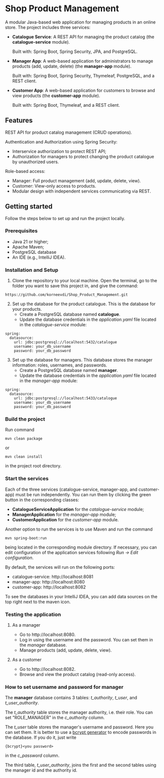 # Shop Product Management

A modular Java-based web application for managing products in an online store. The project includes three services:

- __Catalogue Service__: A REST API for managing the product catalog (the __catalogue-service__ module).
  
    Built with: Spring Boot, Spring Security, JPA, and PostgreSQL.
- __Manager App__: A web-based application for administrators to manage products (add, update, delete) (the __manager-app__ module).

    Built with: Spring Boot, Spring Security, Thymeleaf, PostgreSQL, and a REST client.
- __Customer App__: A web-based application for customers to browse and view products (the __customer-app__ module).

    Built with: Spring Boot, Thymeleaf, and a REST client.

## Features

REST API for product catalog management (CRUD operations).

Authentication and Authorization using Spring Security: 
- Interservice authorization to protect REST API;
- Authorization for managers to protect changing the product catalogue by unauthorized users.

Role-based access:
- Manager: Full product management (add, update, delete, view).
- Customer: View-only access to products.
- Modular design with independent services communicating via REST.

## Getting started

Follow the steps below to set up and run the project locally.

### Prerequisites

- Java 21 or higher;
- Apache Maven;
- PostgreSQL database
- An IDE (e.g., IntelliJ IDEA).

### Installation and Setup

1. Clone the repository to your local machine. Open the terminal, go to the folder you want to save this project in, and give the command:

```
https://github.com/korneevdi/Shop_Product_Management.git
```

2. Set up the database for the product catalogue. This is the database for your products.
    - Create a PostgreSQL database named __catalogue__.
    - Update the database credentials in the _application.yaml_ file located in the _catalogue-service_ module:

```
spring:
  datasource:
    url: jdbc:postgresql://localhost:5432/catalogue
    username: your_db_username
    password: your_db_password
```

3. Set up the database for managers. This database stores the manager information: roles, usernames, and passwords.
    - Create a PostgreSQL database named __manager__.
    - Update the database credentials in the _application.yaml_ file located in the _manager-app_ module:

```
spring:
  datasource:
    url: jdbc:postgresql://localhost:5433/catalogue
    username: your_db_username
    password: your_db_password
```

### Build the project

Run command 

```
mvn clean package
```

or

```
mvn clean install
```

in the project root directory.

### Start the services

Each of the three services (catalogue-service, manager-app, and customer-app) must be run independently. You can run them by clicking the green button in the corresponding classes:

- __CatalogueServiceApplication__ for the _catalogue-service_ module;
- __ManagerApplication__ for the _manager-app_ module;
- __CustomerApplication__ for the _customer-app_ module.

Another option to run the services is to use Maven and run the command

```
mvn spring-boot:run
```

being located in the corresponding module directory. If necessary, you can edit configuration of the application services following _Run -> Edit configuration_.

By default, the services will run on the following ports:

- catalogue-service: http://localhost:8081
- manager-app: http://localhost:8080
- customer-app: http://localhost:8082

To see the databases in your IntelliJ IDEA, you can add data sources on the top right next to the maven icon. 

### Testing the application

1. As a manager
    - Go to http://localhost:8080.
    - Log in using the username and the password. You can set them in the _manager_ database.
    - Manage products (add, update, delete, view).

2. As a customer
    - Go to http://localhost:8082.
    - Browse and view the product catalog (read-only access).

### How to set username and password for manager

The __manager__ database contains 3 tables: _t_authority_, _t_user_, and _t_user_authority_.

The _t_authority_ table stores the manager authority, i.e. their role. You can set "ROLE_MANAGER" in the _c_authority_ column.

The _t_user_ table stores the manager's username and password. Here you can set them. It is better to use a [bcrypt generator](https://bcrypt-generator.com/) to encode passwords in the database. If you do it, just write

```
{bcrypt}<you password>
```

in the _c_password_ column.

The third table, _t_user_authority_, joins the first and the second tables using the manager id and the authority id.
